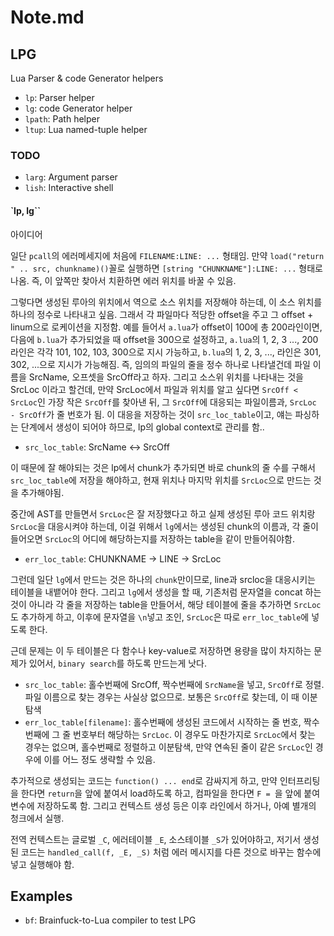 # Note.md

## LPG

Lua Parser & code Generator helpers

- `lp`: Parser helper
- `lg`: code Generator helper
- `lpath`: Path helper
- `ltup`: Lua named-tuple helper

### TODO

- `larg`: Argument parser
- `lish`: Interactive shell

#### `lp, lg``

아이디어

일단 `pcall`의 에러메세지에 처음에 `FILENAME:LINE: ...` 형태임.
만약 `load("return " .. src, chunkname)()`꼴로 실행하면
`[string "CHUNKNAME"]:LINE: ...` 형태로 나옴.
즉, 이 앞쪽만 찾아서 치환하면 에러 위치를 바꿀 수 있음.

그렇다면 생성된 루아의 위치에서 역으로 소스 위치를 저장해야 하는데,
이 소스 위치를 하나의 정수로 나타내고 싶음.
그래서 각 파일마다 적당한 offset을 주고
그 offset + linum으로 로케이션을 지정함.
예를 들어서 `a.lua`가 offset이 100에 총 200라인이면, 다음에 `b.lua`가
추가되었을 때 offset을 300으로 설정하고, `a.lua`의 1, 2, 3 ..., 200 라인은
각각 101, 102, 103, 300으로 지시 가능하고, `b.lua`의 1, 2, 3, ..., 라인은
301, 302, ...으로 지시가 가능해짐. 즉, 임의의 파일의 줄을 정수 하나로
나타낼건데 파일 이름을 SrcName, 오프셋을 SrcOff라고 하자.
그리고 소스위 위치를 나타내는 것을 SrcLoc 이라고 할건데,
만약 SrcLoc에서 파일과 위치를 알고 싶다면
`SrcOff < SrcLoc`인 가장 작은 `SrcOff`를 찾아낸 뒤,
그 `SrcOff`에 대응되는 파일이름과, `SrcLoc - SrcOff`가 줄 번호가 됨.
이 대응을 저장하는 것이 `src_loc_table`이고,
얘는 파싱하는 단계에서 생성이 되어야 하므로,
lp의 global context로 관리를 함..

- `src_loc_table`: SrcName <-> SrcOff

이 때문에 잘 해야되는 것은 lp에서 chunk가 추가되면 바로 chunk의 줄 수를
구해서 `src_loc_table`에 저장을 해야하고,
현재 위치나 마지막 위치를 `SrcLoc`으로 만드는 것을 추가해야됨.

중간에 AST를 만들면서 `SrcLoc`은 잘 저장했다고 하고
실제 생성된 루아 코드 위치랑 `SrcLoc`을 대응시켜야 하는데,
이걸 위해서 `lg`에서는 생성된 chunk의 이름과, 각 줄이 들어오면 `SrcLoc`의
어디에 해당하는지를 저장하는 table을 같이 만들어줘야함.

- `err_loc_table`: CHUNKNAME -> LINE -> SrcLoc

그런데 일단 `lg`에서 만드는 것은 하나의 `chunk`만이므로,
line과 srcloc을 대응시키는 테이블을 내뱉어야 한다.
그리고 `lg`에서 생성을 할 때, 기존처럼 문자열을 concat 하는 것이 아니라
각 줄을 저장하는 table을 만들어서, 해당 테이블에 줄을 추가하면 `SrcLoc`도
추가하게 하고, 이후에 문자열을 `\n`넣고 조인,
`SrcLoc`은 따로 `err_loc_table`에 넣도록 한다.

근데 문제는 이 두 테이블은 다 함수나 key-value로 저장하면 용량을 많이 차지하는
문제가 있어서, `binary search`를 하도록 만드는게 낫다.

- `src_loc_table`: 홀수번째에 SrcOff, 짝수번째에 `SrcName`을 넣고, `SrcOff`로
정렬. 파일 이름으로 찾는 경우는 사실상 없으므로. 보통은 `SrcOff`로 찾는데,
이 때 이분탐색
- `err_loc_table[filename]`: 홀수번째에 생성된 코드에서 시작하는 줄 번호,
짝수번째에 그 줄 번호부터 해당하는 `SrcLoc`.
이 경우도 마찬가지로 `SrcLoc`에서 찾는 경우는 없으며, 홀수번째로 정렬하고
이분탐색, 만약 연속된 줄이 같은 `SrcLoc`인 경우에 이를 어느 정도
생략할 수 있음.

추가적으로 생성되는 코드는 `function() ... end`로 감싸지게 하고,
만약 인터프리팅을 한다면 `return`을 앞에 붙여서 load하도록 하고,
컴파일을 한다면 `F = `을 앞에 붙여 변수에 저장하도록 함.
그리고 컨텍스트 생성 등은 이후 라인에서 하거나, 아예 별개의 청크에서 실행.

전역 컨텍스트는 글로벌 `_C`, 에러테이블 `_E`, 소스테이블 `_S`가 있어야하고,
저기서 생성된 코드는 `handled_call(f, _E, _S)` 처럼 에러 메시지를
다른 것으로 바꾸는 함수에 넣고 실행해야 함.

## Examples

- `bf`: Brainfuck-to-Lua compiler to test LPG
